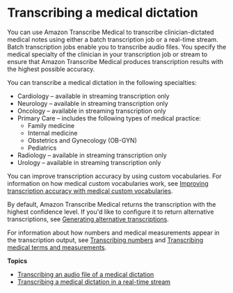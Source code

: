# Transcribing a medical dictation<a name="transcribe-medical-dictation"></a>

You can use Amazon Transcribe Medical to transcribe clinician\-dictated medical notes using either a batch transcription job or a real\-time stream\. Batch transcription jobs enable you to transcribe audio files\. You specify the medical specialty of the clinician in your transcription job or stream to ensure that Amazon Transcribe Medical produces transcription results with the highest possible accuracy\.

You can transcribe a medical dictation in the following specialties:
+ Cardiology – available in streaming transcription only
+ Neurology – available in streaming transcription only
+ Oncology – available in streaming transcription only
+ Primary Care – includes the following types of medical practice:
  + Family medicine
  + Internal medicine
  + Obstetrics and Gynecology \(OB\-GYN\)
  + Pediatrics
+ Radiology – available in streaming transcription only
+ Urology – available in streaming transcription only

You can improve transcription accuracy by using custom vocabularies\. For information on how medical custom vocabularies work, see [Improving transcription accuracy with medical custom vocabularies](vocabulary-med.md)\.

By default, Amazon Transcribe Medical returns the transcription with the highest confidence level\. If you'd like to configure it to return alternative transcriptions, see [Generating alternative transcriptions](alternative-med-transcriptions.md)\.

For information about how numbers and medical measurements appear in the transcription output, see [Transcribing numbers](how-numbers-med.md) and [Transcribing medical terms and measurements](how-measurements-med.md)\.

**Topics**
+ [Transcribing an audio file of a medical dictation](batch-medical-dictation.md)
+ [Transcribing a medical dictation in a real\-time stream](streaming-medical-dictation.md)